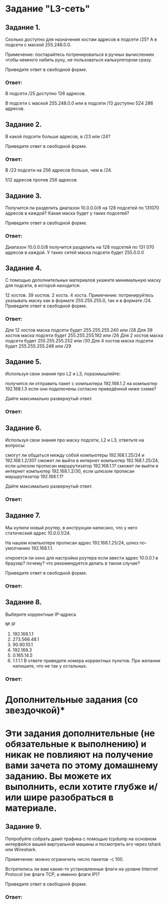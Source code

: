 # Задание "L3-сеть"

## Задание 1.

Сколько доступно для назначения хостам адресов в подсети /25?
А в подсети с маской 255.248.0.0.

Примечение: постарайтесь потренироваться в ручных вычислениях чтобы немного набить руку, не пользоваться калькулятором сразу.

Приведите ответ в свободной форме.

### Ответ: 

В подсети /25 доступно 126 адресов.

В подсети с маской 255.248.0.0 или в подсети /13 доступно 524 286 адресов.

## Задание 2.

В какой подсети больше адресов, в /23 или /24?

Приведите ответ в свободной форме.

### Ответ: 

В /23 подсети на 256 адресов больше, чем в /24.

512 адресов против 256 адресов

## Задание 3.

Получится ли разделить диапазон 10.0.0.0/8 на 128 подсетей по 131070 адресов в каждой?
Какая маска будет у таких подсетей?

Приведите ответ в свободной форме.

### Ответ: 

Диапазон 10.0.0.0/8 получится разделить на 128 подсетей по 131 070 адресов в каждой.
У таких сетей маска подсети будет 255.0.0.0


## Задание 4.

С помощью дополнительных материалов укажите минимальную маску для подсети, в которой находится:

12 хостов.
39 хостов.
2 хоста.
4 хоста.
Примечение: потренируйтесь указывать маску как в формате 255.255.255.0, так и в формате /24.
Приведите ответ в свободной форме.

### Ответ: 

Для 12 хостов маска подсети будет 255.255.255.240 или /28
Для 39 хостов маска подсети будет 255.255.255.192 или /26
Для 2 хостов маска подсети будет 255.255.255.252 или /30
Для 4 хостов маска подсети будет 255.255.255.248 или /29

## Задание 5.

Используя свои знания про L2 и L3, поразмышляйте:

получится ли отправить пакет с компьютера 192.168.1.2 на компьютер 192.168.1.3 если они подключены согласно приведённой ниже схеме?


Дайте максимально развернутый ответ.

### Ответ: 





## Задание 6.

Используя свои знания про маску подсети, L2 и L3, ответьте на вопросы:

смогут ли общаться между собой компьютеры 192.168.1.25/24 и 192.168.1.2/30?
сможет ли выйти в интернет компьютер 192.168.1.25/24, если шлюзом прописан маршрутизатор 192.168.1.1?
сможет ли выйти в интернет компьютер 192.168.1.2/30, если шлюзом прописан маршрутизатор 192.168.1.1?

Дайте максимально развернутый ответ.

### Ответ: 




## Задание 7.

Мы купили новый роутер, в инструкции написано, что у него статический адрес 10.0.0.1/24.

На нашем компьютере прописан адрес 192.168.1.25/24, шлюз по-умолчанию 192.168.1.1.

откроется ли окно для настройки роутера если ввести адрес 10.0.0.1 в браузер?
почему?
что рекомендуется делать в таком случае?

Приведите ответ в свободной форме.

### Ответ: 




## Задание 8.

Выберите корректные IP-адреса

№	IP
1.	192.168.1.1
2.	273.566.48.1
3.	90.90.10.1
4.	192.168.3
5.	0.165.14.5
6.	1.1.1.1
В ответе приведите номера корректных пунктов. При желании напишите, что не так у остальных.



### Ответ: 



# Дополнительные задания (со звездочкой)*
# Эти задания дополнительные (не обязательные к выполнению) и никак не повлияют на получение вами зачета по этому домашнему заданию. Вы можете их выполнить, если хотите глубже и/или шире разобраться в материале.

## Задание 9.

Попробуйте собрать дамп трафика с помощью tcpdump на основном интерфейсе вашей виртуальной машины и посмотреть его через tshark или Wireshark.

Примечение: можно ограничить число пакетов -c 100.

Встретились ли вам какие-то установленные флаги на уровне Internet Protocol (не флаги TCP, а именно флаги IP)?

Приведите ответ в свободной форме.


### Ответ: 



